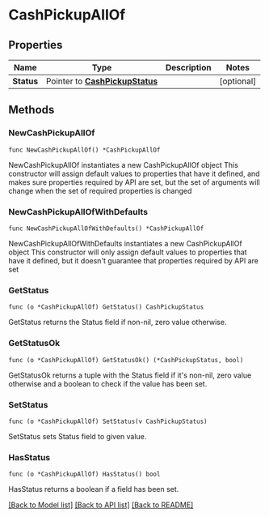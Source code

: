 # CashPickupAllOf

## Properties

Name | Type | Description | Notes
------------ | ------------- | ------------- | -------------
**Status** | Pointer to [**CashPickupStatus**](CashPickupStatus.md) |  | [optional] 

## Methods

### NewCashPickupAllOf

`func NewCashPickupAllOf() *CashPickupAllOf`

NewCashPickupAllOf instantiates a new CashPickupAllOf object
This constructor will assign default values to properties that have it defined,
and makes sure properties required by API are set, but the set of arguments
will change when the set of required properties is changed

### NewCashPickupAllOfWithDefaults

`func NewCashPickupAllOfWithDefaults() *CashPickupAllOf`

NewCashPickupAllOfWithDefaults instantiates a new CashPickupAllOf object
This constructor will only assign default values to properties that have it defined,
but it doesn't guarantee that properties required by API are set

### GetStatus

`func (o *CashPickupAllOf) GetStatus() CashPickupStatus`

GetStatus returns the Status field if non-nil, zero value otherwise.

### GetStatusOk

`func (o *CashPickupAllOf) GetStatusOk() (*CashPickupStatus, bool)`

GetStatusOk returns a tuple with the Status field if it's non-nil, zero value otherwise
and a boolean to check if the value has been set.

### SetStatus

`func (o *CashPickupAllOf) SetStatus(v CashPickupStatus)`

SetStatus sets Status field to given value.

### HasStatus

`func (o *CashPickupAllOf) HasStatus() bool`

HasStatus returns a boolean if a field has been set.


[[Back to Model list]](../README.md#documentation-for-models) [[Back to API list]](../README.md#documentation-for-api-endpoints) [[Back to README]](../README.md)


